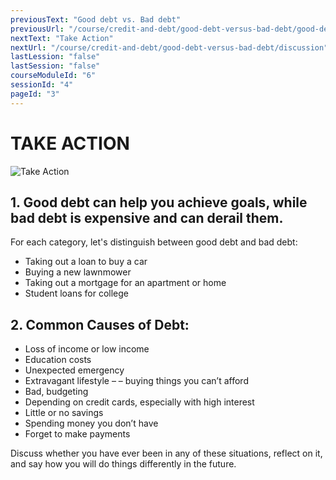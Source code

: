 ```yaml
---
previousText: "Good debt vs. Bad debt"
previousUrl: "/course/credit-and-debt/good-debt-versus-bad-debt/good-debt-versus-bad-debt"
nextText: "Take Action"
nextUrl: "/course/credit-and-debt/good-debt-versus-bad-debt/discussion"
lastLession: "false"
lastSession: "false"
courseModuleId: "6"
sessionId: "4"
pageId: "3"
---
```



# TAKE ACTION

![Take Action](/assets/img/take-action.jpg)

## 1. Good debt can help you achieve goals, while bad debt is expensive and can derail them.

For each category, let's distinguish between good debt and bad debt:

- Taking out a loan to buy a car
- Buying a new lawnmower
- Taking out a mortgage for an apartment or home
- Student loans for college

## 2. Common Causes of Debt:

- Loss of income or low income
- Education costs
- Unexpected emergency
- Extravagant lifestyle – – buying things you can’t afford
- Bad, budgeting
- Depending on credit cards, especially with high interest
- Little or no savings
- Spending money you don’t have
- Forget to make payments

Discuss whether you have ever been in any of these situations, reflect on it, and say how you will do things differently in the future.
